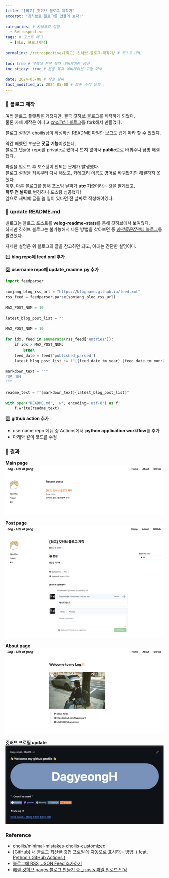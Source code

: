 ```yaml
---
title: "[회고] 깃허브 블로그 제작기"
excerpt: "깃허브로 블로그를 만들어 보자!"

categories: # 카테고리 설정
  - Retrospective
tags: # 포스트 태그
  - [회고, 블로그제작]

permalink: /retrospective/[회고]-깃허브-블로그-제작기/ # 포스트 URL

toc: true # 우측에 본문 목차 네비게이션 생성
toc_sticky: true # 본문 목차 네비게이션 고정 여부

date: 2024-05-08 # 작성 날짜
last_modified_at: 2024-05-08 # 최종 수정 날짜
---
```


### 📌 블로그 제작
여러 블로그 플랫폼을 거쳤지만, 결국 깃허브 블로그를 제작하게 되었다.  
물론 자체 제작은 아니고 [*choiiis*님 블로그](https://github.com/choiiis/minimal-mistakes-choiiis-customized)를 fork해서 만들었다.  
  
블로그 설정은 choiiis님이 작성하신 README 파일만 보고도 쉽게 따라 할 수 있었다.   
  
약간 헤멨던 부분은 **댓글 기능**이었는데,  
블로그 댓글용 repo를 private로 팠더니 뜨지 않아서 **public**으로 바꿔주니 금방 해결했다.  

파일을 업로드 후 포스팅이 안되는 문제가 발생했다.  
블로그 설정을 처음부터 다시 해보고, 카테고리 이름도 영어로 바꿔봤지만 해결하지 못했다.  
이후, 다른 블로그를 통해 포스팅 날짜가 **utc 기준**이라는 것을 알게됐고,  
**하루 전 날짜**로 변경하니 포스팅 성공했다!     
앞으로 새벽에 글을 쓸 일이 있다면 전 날짜로 작성해야겠다.  

### 📌 update README.md   
벨로그는 블로그 포스트를 **velog-readme-stats**를 통해 깃허브에서 보여줬다.  
하지만 깃허브 블로그는 불가능해서 다른 방법을 찾아보던 중 [*솜씨좋은장씨*님 블로그](https://somjang.tistory.com/entry/GitHub-%EB%82%B4-%EB%B8%94%EB%A1%9C%EA%B7%B8-%EC%B5%9C%EC%8B%A0%EA%B8%80-%EA%B9%83%ED%97%99-%ED%94%84%EB%A1%9C%ED%95%84%EC%97%90-%EC%9E%90%EB%8F%99%EC%9C%BC%EB%A1%9C-%ED%91%9C%EC%8B%9C%ED%95%98%EB%8A%94-%EB%B0%A9%EB%B2%95-feat-Python-GitHub-Actions)를 발견했다.    

자세한 설명은 위 블로그의 글을 참고하면 되고, 아래는 간단한 설명이다.  

1️⃣ **blog repo에 feed.xml 추가**     
 
2️⃣ **username repo에 update_readme.py 추가**   

```python
import feedparser

somjang_blog_rss_url = "https://blogname.github.io/feed.xml"
rss_feed = feedparser.parse(somjang_blog_rss_url)

MAX_POST_NUM = 10

latest_blog_post_list = ""

MAX_POST_NUM = 10

for idx, feed in enumerate(rss_feed['entries']):
    if idx > MAX_POST_NUM:
        break
    feed_date = feed['published_parsed']
    latest_blog_post_list += f"[{feed_date.tm_year}.{feed_date.tm_mon:02}.{feed_date.tm_mday:02} - {feed['title']}]({feed['link']}) <br>\n"
    
markdown_text = """
기본 내용
"""

readme_text = f"{markdown_text}{latest_blog_post_list}"

with open("README.md", 'w', encoding='utf-8') as f:
    f.write(readme_text)
```

3️⃣ **github action 추가**    
- username repo 메뉴 중 Actions에서 **python application workflow**를 추가   
- 아래와 같이 코드를 수정   


### 📌 결과  
**Main page**   
![blog main](/assets/images/posts_img/retrospect-creating-a-github-blog/git_blog_home.png)  
  
**Post page**  
![blog post](/assets/images/posts_img/retrospect-creating-a-github-blog/git_blog_post.png)  
  
**About page**  
![blog about](/assets/images/posts_img/retrospect-creating-a-github-blog/git_blog_about.png)  

**깃허브 프로필 update**  
![blog about](/assets/images/posts_img/retrospect-creating-a-github-blog/github_profile_update.png)  

### Reference  
- [choiiis/minimal-mistakes-choiiis-customized](https://github.com/choiiis/minimal-mistakes-choiiis-customized)   
- [[GitHub] 내 블로그 최신글 깃헙 프로필에 자동으로 표시하는 방법! ( feat. Python / GitHub Actions )](https://somjang.tistory.com/entry/GitHub-%EB%82%B4-%EB%B8%94%EB%A1%9C%EA%B7%B8-%EC%B5%9C%EC%8B%A0%EA%B8%80-%EA%B9%83%ED%97%99-%ED%94%84%EB%A1%9C%ED%95%84%EC%97%90-%EC%9E%90%EB%8F%99%EC%9C%BC%EB%A1%9C-%ED%91%9C%EC%8B%9C%ED%95%98%EB%8A%94-%EB%B0%A9%EB%B2%95-feat-Python-GitHub-Actions)   
- [블로그에 RSS, JSON Feed 추가하기](https://bepyan.github.io/blog/nextjs-blog/7-rss)   
- [해결 깃허브 pages 블로그 만들기 중 _posts 파일 업로드 안됨](https://velog.io/@jurije/%ED%95%B4%EA%B2%B0-%EA%B9%83%ED%97%88%EB%B8%8C-pages-%EB%B8%94%EB%A1%9C%EA%B7%B8-%EB%A7%8C%EB%93%A4%EA%B8%B0-%EC%A4%91-posts-%ED%8C%8C%EC%9D%BC-%EC%97%85%EB%A1%9C%EB%93%9C-%EC%95%88%EB%90%A8)
